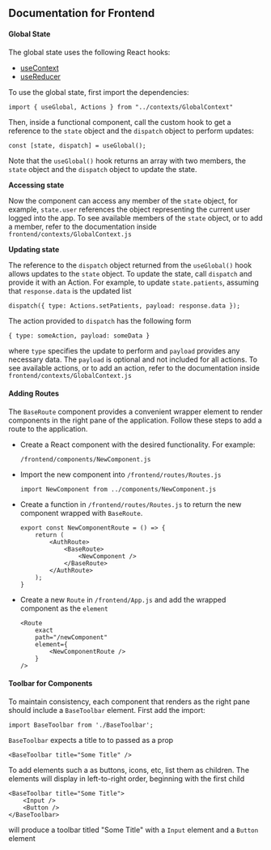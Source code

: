 ## Documentation for Frontend

 #### Global State

 The global state uses the following React hooks:
- [useContext](https://reactjs.org/docs/hooks-reference.html#usecontext)
- [useReducer](https://reactjs.org/docs/hooks-reference.html#usereducer)
 
To use the global state, first import the dependencies:

    import { useGlobal, Actions } from "../contexts/GlobalContext"

Then, inside a functional component, call the custom hook to get a reference to the `state` object and the `dispatch` object to perform updates:

    const [state, dispatch] = useGlobal(); 

Note that the `useGlobal()` hook returns an array with two members, the `state` object and the `dispatch` object to update the state.

**Accessing state**

Now the component can access any member of the `state` object, for example, `state.user` references the object representing the current user logged into the app. To see available members of the `state` object, or to add a member, refer to the documentation inside `frontend/contexts/GlobalContext.js`

**Updating state**

The reference to the `dispatch` object returned from the `useGlobal()` hook allows updates to the `state` object. To update the state, call `dispatch` and provide it with an Action. For example, to update `state.patients`, assuming that `response.data` is the updated list
    
    dispatch({ type: Actions.setPatients, payload: response.data });

The action provided to `dispatch` has the following form

    { type: someAction, payload: someData }

where `type` specifies the update to perform and `payload` provides any necessary data. The `payload` is optional and not included for all actions. To see available actions, or to add an action, refer to the documentation inside `frontend/contexts/GlobalContext.js`

#### Adding Routes

The `BaseRoute` component provides a convenient wrapper element to render components in the right pane of the application. Follow these steps to add a route to the application.
- Create a React component with the desired functionality. For example:
    ```
    /frontend/components/NewComponent.js
    ```
- Import the new component into `/frontend/routes/Routes.js`
    ```
    import NewComponent from ../components/NewComponent.js
    ```
- Create a function in `/frontend/routes/Routes.js` to return the new component wrapped with `BaseRoute`.
    ```
    export const NewComponentRoute = () => {
        return (
            <AuthRoute>
                <BaseRoute>
                    <NewComponent />
                </BaseRoute>
            </AuthRoute>
        );
    }
    ```
- Create a new `Route` in `/frontend/App.js` and add the wrapped component as the `element`
    ```
    <Route
        exact
        path="/newComponent"
        element={
            <NewComponentRoute />
        }
    />
    ```

#### Toolbar for Components
To maintain consistency, each component that renders as the right pane should include a `BaseToolbar` element. First add the import:

    import BaseToolbar from './BaseToolbar';

`BaseToolbar` expects a title to to passed as a prop

    <BaseToolbar title="Some Title" />

To add elements such a as buttons, icons, etc, list them as children. The elements will display in left-to-right order, beginning with the first child

    <BaseToolbar title="Some Title">
        <Input />
        <Button />
    </BaseToolbar>

will produce a toolbar titled "Some Title" with a `Input` element and a `Button` element